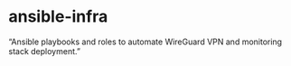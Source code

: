 # ansible-infra
“Ansible playbooks and roles to automate WireGuard VPN and monitoring stack deployment.”
